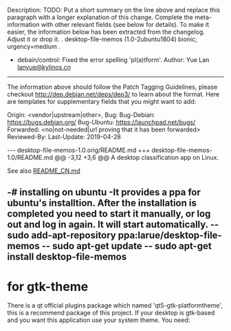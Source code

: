 Description: <short summary of the patch>
 TODO: Put a short summary on the line above and replace this paragraph
 with a longer explanation of this change. Complete the meta-information
 with other relevant fields (see below for details). To make it easier, the
 information below has been extracted from the changelog. Adjust it or drop
 it.
 .
 desktop-file-memos (1.0-2ubuntu1804) bionic; urgency=medium
 .
   * debain/control: Fixed the error spelling 'pl(a)tform'.
Author: Yue Lan <lanyue@kylinos.cn>

---
The information above should follow the Patch Tagging Guidelines, please
checkout http://dep.debian.net/deps/dep3/ to learn about the format. Here
are templates for supplementary fields that you might want to add:

Origin: <vendor|upstream|other>, <url of original patch>
Bug: <url in upstream bugtracker>
Bug-Debian: https://bugs.debian.org/<bugnumber>
Bug-Ubuntu: https://launchpad.net/bugs/<bugnumber>
Forwarded: <no|not-needed|url proving that it has been forwarded>
Reviewed-By: <name and email of someone who approved the patch>
Last-Update: 2019-04-28

--- desktop-file-memos-1.0.orig/README.md
+++ desktop-file-memos-1.0/README.md
@@ -3,12 +3,6 @@ A desktop classification app on Linux.
 
 See also [README_CN.md](https://github.com/Yue-Lan/desktop-file-memos/blob/master/README_CN.md)
 
-# installing on ubuntu
-It provides a ppa for ubuntu's installtion. After the installation is completed you need to start it manually, or log out and log in again. It will start automatically.
-- sudo add-apt-repository ppa:larue/desktop-file-memos
-- sudo apt-get update
-- sudo apt-get install desktop-file-memos
-
 # for gtk-theme
 There is a qt official plugins package which named 'qt5-gtk-platformtheme', this is a recommend package of this project. If your desktop is gtk-based and you want this application use your system theme. You need:
 
